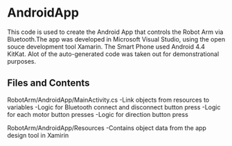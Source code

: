 # AndroidApp

This code is used to create the Android App that controls the Robot Arm via Bluetooth.The app was developed in Microsoft Visual Studio, using the open souce development tool Xamarin. The Smart Phone used Android 4.4 KitKat. Alot of the auto-generated code was taken out for demonstrational purposes. 

## Files and Contents 

RobotArm/AndroidApp/MainActivity.cs 
  -Link objects from resources to variables
  -Logic for Bluetooth connect and disconnect button press 
  -Logic for each motor button presses
  -Logic for direction button press

RobotArm/AndroidApp/Resources
  -Contains object data from the app design tool in Xamirin 
